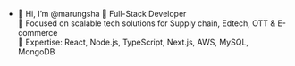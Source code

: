 - 👋 Hi, I’m @marungsha
🚀 Full-Stack Developer  
🎯 Focused on scalable tech solutions for Supply chain, Edtech, OTT & E-commerce  
🔧 Expertise: React, Node.js, TypeScript, Next.js, AWS, MySQL, MongoDB  

<!---
marungsha/marungsha is a ✨ special ✨ repository because its `README.md` (this file) appears on your GitHub profile.
You can click the Preview link to take a look at your changes.
--->
